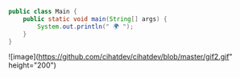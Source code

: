 ```java
public class Main {
    public static void main(String[] args) {
        System.out.println(" 🌍 ");
    }
}
```
![image](https://github.com/cihatdev/cihatdev/blob/master/gif2.gif" height="200")

